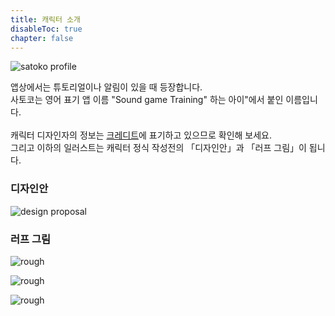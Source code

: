 ```yaml
---
title: 캐릭터 소개
disableToc: true
chapter: false
---
```


![satoko profile](https://hyoromo.github.io/sound-game-training/images/satoko_profile.ko.png#imgleft)
<div class="clear clear_box"></div>

앱상에서는 튜토리얼이나 알림이 있을 때 등장합니다.<br>
사토코는 영어 표기 앱 이름 "Sound game Training" 하는 아이"에서 붙인 이름입니다.<br>
<br>
캐릭터 디자인자의 정보는 [크레디트](https://hyoromo.github.io/sound-game-training/ko/credits/)에 표기하고 있으므로 확인해 보세요. <br>
그리고 이하의 일러스트는 캐릭터 정식 작성전의 「디자인안」과 「러프 그림」이 됩니다.
<br>

### 디자인안

![design proposal](https://hyoromo.github.io/sound-game-training/images/satoko/rough_001.png)

### 러프 그림

![rough](https://hyoromo.github.io/sound-game-training/images/satoko/rough_002.png)

![rough](https://hyoromo.github.io/sound-game-training/images/satoko/rough_003.png)

![rough](https://hyoromo.github.io/sound-game-training/images/satoko/rough_004.png)